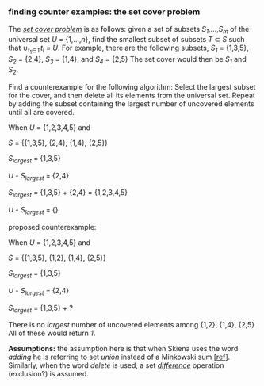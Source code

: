 ### finding counter examples: the set cover problem

The _[set cover problem](https://en.wikipedia.org/wiki/Set_cover_problem)_ is as follows: given a set of subsets _S<sub>1</sub>_,...,_S<sub>m</sub>_ of the universal set _U_ = {1,...,_n_}, find the smallest subset of subsets _T_ ⊂ _S_ such that ∪<sub>t<sub>1</sub>∈T</sub>_t_<sub>i</sub> = _U_. For example, there are the following subsets, _S<sub>1</sub>_ = {1,3,5}, _S<sub>2</sub>_ = {2,4}, _S<sub>3</sub>_ = {1,4}, and _S<sub>4</sub>_ = {2,5} The set cover would then be _S<sub>1</sub>_ and _S<sub>2</sub>_.

Find a counterexample for the following algorithm: Select the largest subset for the cover, and then delete all its elements from the universal set. Repeat by adding the subset containing the largest number of uncovered elements until all are covered.

When _U_ = {1,2,3,4,5} and

_S_ = {{1,3,5}, {2,4}, {1,4}, {2,5}}

_S<sub>largest</sub>_ = {1,3,5}

_U_ - _S<sub>largest</sub>_ = {2,4}

_S<sub>largest</sub>_ = {1,3,5} + {2,4} = {1,2,3,4,5}

_U_ - _S<sub>largest</sub>_ = {}

proposed counterexample:

When _U_ = {1,2,3,4,5} and

_S_ = {{1,3,5}, {1,2}, {1,4}, {2,5}}

_S<sub>largest</sub>_ = {1,3,5}

_U_ - _S<sub>largest</sub>_ = {2,4}

_S<sub>largest</sub>_ = {1,3,5} + ?

There is no _largest_ number of uncovered elements among {1,2}, {1,4}, {2,5} All of these would return _1_.

**Assumptions:** the assumption here is that when Skiena uses the word _adding_ he is referring to set _union_ instead of a Minkowski sum [[ref](https://math.stackexchange.com/a/659134)]. Similarly, when the word _delete_ is used, a set _[difference](https://math.stackexchange.com/a/65544)_ operation (exclusion?) is assumed.